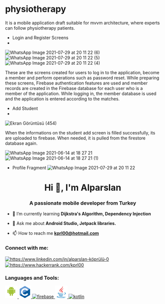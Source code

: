 
# physiotherapy
It is a mobile application draft suitable for mvvm architecture, where experts can follow physiotherapy patients.
* Login and Register Screens
* 
![WhatsApp Image 2021-07-29 at 20 11 22 (6)](https://user-images.githubusercontent.com/62509948/127547077-2a1d6995-25d9-44f8-80f4-2ad83019ab91.jpeg)
![WhatsApp Image 2021-07-29 at 20 11 22 (5)](https://user-images.githubusercontent.com/62509948/127547108-4d58a5fe-8bbb-4ebf-819b-570838c75ac3.jpeg)
![WhatsApp Image 2021-07-29 at 20 11 22 (4)](https://user-images.githubusercontent.com/62509948/127547390-136f2040-adc0-4466-85f9-428a03bae8f7.jpeg)





These are the screens created for users to log in to the application, become a member and perform operations such as password reset. While preparing these screens, Firebase authentication features are used and member records are created in the Firebase database for each user who is a member of the application. While logging in, the member database is used and the application is entered according to the matches.

* Add Student
* 
![Ekran Görüntüsü (454)](https://user-images.githubusercontent.com/62509948/121916813-29a04300-cd3d-11eb-9132-c14feb76c456.png)


When the informations on the student add screen is filled successfully, its are uploaded to firebase. When needed, it is pulled from the firestore database again.

![WhatsApp Image 2021-06-14 at 18 27 21](https://user-images.githubusercontent.com/62509948/121918224-84866a00-cd3e-11eb-9028-dd8f77efdddc.jpeg)
![WhatsApp Image 2021-06-14 at 18 27 21 (1)](https://user-images.githubusercontent.com/62509948/121918231-86502d80-cd3e-11eb-98f4-a619c8301bb8.jpeg)

* Profile Fragment
 ![WhatsApp Image 2021-07-29 at 20 11 22](https://user-images.githubusercontent.com/62509948/127547271-d00a56e4-b22d-43ef-9583-c03cc588fd4a.jpeg)



<h1 align="center">Hi 👋, I'm Alparslan</h1>
<h3 align="center">A passionate mobile developer from Turkey</h3>

- 🌱 I’m currently learning **Dijkstra's Algorithm, Dependency Injection**

- 💬 Ask me about **Android Studio, Jetpack libraries.**

- 📫 How to reach me **kprl00@hotmail.com**

<h3 align="left">Connect with me:</h3>
<p align="left">
<a href="https://linkedin.com/in/alparslan-köprülü-0" target="blank"><img align="center" src="https://raw.githubusercontent.com/rahuldkjain/github-profile-readme-generator/neutral-icons/src/images/icons/Social/linked-in-alt.svg" alt="https://www.linkedin.com/in/alparslan-köprülü-0" height="30" width="40" /></a>
<a href="https://www.hackerrank.com/kprl00" target="blank"><img align="center" src="https://raw.githubusercontent.com/rahuldkjain/github-profile-readme-generator/neutral-icons/src/images/icons/Social/hackerrank.svg" alt="https://www.hackerrank.com/kprl00" height="30" width="40" /></a>
</p>

<h3 align="left">Languages and Tools:</h3>
<p align="left"> <a href="https://developer.android.com" target="_blank"> <img src="https://raw.githubusercontent.com/devicons/devicon/master/icons/android/android-original-wordmark.svg" alt="android" width="40" height="40"/> </a> <a href="https://www.cprogramming.com/" target="_blank"> <img src="https://raw.githubusercontent.com/devicons/devicon/master/icons/c/c-original.svg" alt="c" width="40" height="40"/> </a> <a href="https://firebase.google.com/" target="_blank"> <img src="https://www.vectorlogo.zone/logos/firebase/firebase-icon.svg" alt="firebase" width="40" height="40"/> </a> <a href="https://www.java.com" target="_blank"> <img src="https://raw.githubusercontent.com/devicons/devicon/master/icons/java/java-original.svg" alt="java" width="40" height="40"/> </a> <a href="https://kotlinlang.org" target="_blank"> <img src="https://www.vectorlogo.zone/logos/kotlinlang/kotlinlang-icon.svg" alt="kotlin" width="40" height="40"/> </a> </p>
